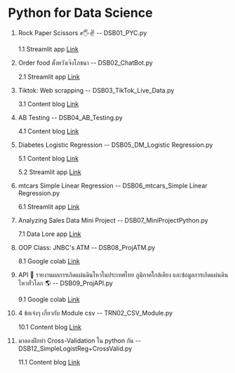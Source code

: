 # Python for Data Science
1. Rock Paper Scissors ✊🖐️✌️ -- DSB01_PYC.py
   
   1.1 Streamlit app [Link](https://pycode-bawkjp3ussmdmjj9etcwiw.streamlit.app/)

2. Order food ตั้งหวังเจ๊งโภชนา -- DSB02_ChatBot.py
   
   2.1 Streamlit app [Link](https://pycode-bawkjp3ussmdmjj9etcwiw.streamlit.app/)

3. Tiktok: Web scrapping -- DSB03_TikTok_Live_Data.py
   
   3.1 Content blog [Link](https://feasibleth.com/python-sentiment-tiktok/)

4. AB Testing -- DSB04_AB_Testing.py

   4.1 Content blog [Link](https://feasibleth.com/ab-testing-python/)

5. Diabetes Logistic Regression -- DSB05_DM_Logistic Regression.py

   5.1 Content blog [Link](https://feasibleth.com/logistic-regression-dm/)
   
   5.2 Streamlit app [Link](https://pycode-ewj4t8bf5ucpodlaxactw8.streamlit.app/)

6. mtcars Simple Linear Regression -- DSB06_mtcars_Simple Linear Regression.py

   6.1 Streamlit app [Link](https://pycode-ewj4t8bf5ucpodlaxactw8.streamlit.app/)

7. Analyzing Sales Data Mini Project -- DSB07_MiniProjectPython.py

   7.1 Data Lore app [Link](https://datalore.jetbrains.com/report/static/oyGEVJti8hBTc2Odm6CL2n/ckOM52Ffha742xL1B94S8o)

8. OOP Class: JNBC's ATM -- DSB08_ProjATM.py

   8.1 Google colab [Link](https://colab.research.google.com/drive/1tINE3arTlR2-tpcEqan7vSscI-1ehXGb?usp=sharing)

9. API 🔗 รายงานผลการเกิดแผ่นดินไหวในประเทศไทย ภูมิภาคใกล้เคียง และข้อมูลการเกิดแผ่นดินไหวทั่วโลก 🌎 -- DSB09_ProjAPI.py

   9.1 Google colab [Link](https://colab.research.google.com/drive/1qrpP9xP1n7SzuWFj_ynqhRN1fY0Ksu5A?usp=sharing)

10. 4 ข้อเจ๋งๆ เกี่ยวกับ Module csv -- TRN02_CSV_Module.py

    10.1 Content blog [Link](https://feasibleth.com/surprise-module-csv/)

11. มาลองฝึกทำ Cross-Validation ใน python กัน -- DSB12_SimpleLogistReg+CrossValid.py

    11.1 Content blog [Link](https://feasibleth.com/py-cross-validation/)

